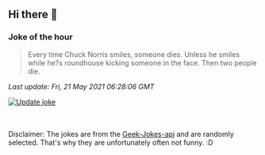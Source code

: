 ## Hi there 👋

### Joke of the hour
<!-- joke -->
>Every time Chuck Norris smiles, someone dies. Unless he smiles while he?s roundhouse kicking someone in the face. Then two people die.
<!-- /joke -->

*Last update: Fri, 21 May 2021 06:28:06 GMT*

[![Update joke](https://github.com/nclskfm/nclskfm/actions/workflows/joke.yml/badge.svg)](https://github.com/nclskfm/nclskfm/actions/workflows/joke.yml)

<br><br>
Disclaimer: The jokes are from the [Geek-Jokes-api](https://github.com/sameerkumar18/geek-joke-api) and are randomly selected. That's why they are unfortunately often not funny. :D
